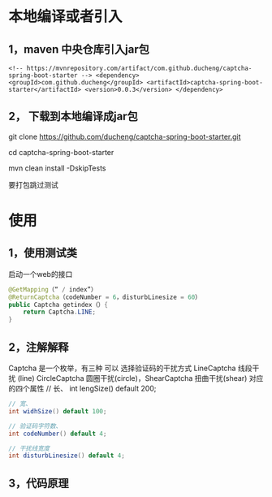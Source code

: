 # 本地编译或者引入

## 1，maven 中央仓库引入jar包

`<!-- https://mvnrepository.com/artifact/com.github.ducheng/captcha-spring-boot-starter -->
<dependency>
    <groupId>com.github.ducheng</groupId>
    <artifactId>captcha-spring-boot-starter</artifactId>
    <version>0.0.3</version>
</dependency>`

## 2， 下载到本地编译成jar包

git clone https://github.com/ducheng/captcha-spring-boot-starter.git 

cd captcha-spring-boot-starter 

mvn clean install -DskipTests 

要打包跳过测试

# 使用

## 1，使用测试类

启动一个web的接口

```java
@GetMapping（“ / index”）
@ReturnCaptcha（codeNumber = 6，disturbLinesize = 60）
public Captcha getindex（）{
    return Captcha.LINE;
}
```



## 2，注解解释

Captcha 是一个枚举，有三种 可以 选择验证码的干扰方式 LineCaptcha 线段干扰 (line) CircleCaptcha 圆圈干扰(circle)，ShearCaptcha 扭曲干扰(shear) 对应的四个属性 // 长、 int lengSize() default 200;

```java
// 宽、
int widhSize() default 100;

// 验证码字符数、
int codeNumber() default 4;

// 干扰线宽度
int disturbLinesize() default 4;
```

## 3，代码原理

## 